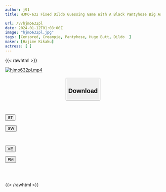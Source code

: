 ```yaml
---
author: j91
title: HJMO-632 Fixed Dildo Guessing Game With A Black Pantyhose Big Ass CA, A Rod-handed Ippon Game! If You Get It Right, You Will Receive A Prize Of 1 Million Yen! If You Take It Off, You Can Have A Big Cock On The Spot! The Flight Attendant Who Just Got Fucked With A Cock Bigger Than Her Boyfriend's Sensitive Pussy Just After Cumming With A Dildo Can't Refuse To Cum Inside Her! ? 3

url: /v/hjmo632pl
date: 2024-01-12T01:08:00Z
image: "hjmo632pl.jpg"
tags: [Censored, Creampie, Pantyhose, Huge Butt, Dildo	]
maker: [Hajime Kikaku]
actress: [ ]
---
```



{{< rawhtml >}}

<div class="video" data-videoid="W6Bl14p70VHbJb8">
    <a href="javascript:;">
        <img src="/v/hjmo632pl/hjmo632pl.jpg" width="WIDTH" height="HEIGHT" alt="hjmo632pl.mp4" loading="lazy">
    </a>
</div>

<script type="text/javascript" src="https://j91.asia/asset/on-demand-st.js"></script>

<br>
  <link rel="stylesheet" href="https://j91.asia/asset/bs5.css">
  
  <center>
  <button class="btn btn-primary" type="button" data-bs-toggle="collapse" data-bs-target=".multi-collapse" aria-expanded="false" aria-controls="multiCollapseExample1 multiCollapseExample2"><h2>Download</h2></button></center>
</p>
<div class="row">
  <div class="col">
    <div class="collapse multi-collapse" id="multiCollapseExample1">
      <div class="card card-body">
	      	      <br>
<div class="buttons">  
<p><a href="https://streamtape.to/v/W6Bl14p70VHbJb8" target="_blank"><button class="btn-hover color-3"><i class="fa fa-download"></i> ST</button></a></p>
<p><a href="https://flaswish.com/1antyrohsn1y" target="_blank"><button class="btn-hover color-2"><i class="fa fa-download"></i> SW</button></a></p></div>
    </div>
  </div>
</div>
  <div class="col">
    <div class="collapse multi-collapse" id="multiCollapseExample2">
      <div class="card card-body">
	      <br>
<div class="buttons">
<p><a href="https://veev.to/d/2EvUeZVvw5wsT7nwIIP1WD5YZmThcsPEeDtU9pb" target="_blank"><button class="btn-hover color-9"><i class="fa fa-download"></i> VE</button></a></p>
<p><a href="https://filemoon.sx/d/nhemnfhmm09b" target="_blank"><button class="btn-hover color-8"><i class="fa fa-download"></i> FM</button></a></p></div>
<br><br>
      </div>
    </div>
  </div>
</div>

{{< /rawhtml >}}